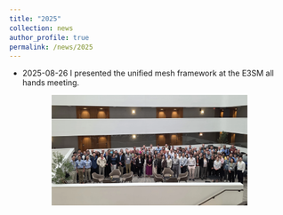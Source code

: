 ```yaml
---
title: "2025"
collection: news
author_profile: true
permalink: /news/2025
---
```


* 2025-08-26 I presented the unified mesh framework at the E3SM all hands meeting. 
<img src="_figures/e3sm_allhands.webp" style="width: 70%; height: auto; display: block; margin-left: auto; margin-right: auto;"/>

